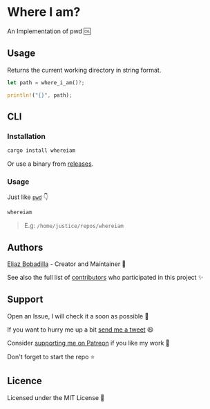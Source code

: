 # Where I am?

An Implementation of pwd 🆒

## Usage

Returns the current working directory in string format.

```rust
let path = where_i_am()?;

println!("{}", path);
```

## CLI

### Installation

```bash
cargo install whereiam
```

Or use a binary from
[releases](https://github.com/UltiRequiem/whereiam/releases/latest).

### Usage

Just like [`pwd`](https://en.wikipedia.org/wiki/Pwd) 👇

```bash
whereiam
```

> E.g: `/home/justice/repos/whereiam`

## Authors

[Eliaz Bobadilla](https://ultirequiem.com) - Creator and Maintainer 💪

See also the full list of
[contributors](https://github.com/UltiRequiem/whereiam/contributors) who
participated in this project ✨

## Support

Open an Issue, I will check it a soon as possible 👀

If you want to hurry me up a bit
[send me a tweet](https://twitter.com/UltiRequiem) 😆

Consider [supporting me on Patreon](https://patreon.com/UltiRequiem) if you like
my work 🙏

Don't forget to start the repo ⭐

## Licence

Licensed under the MIT License 📄
